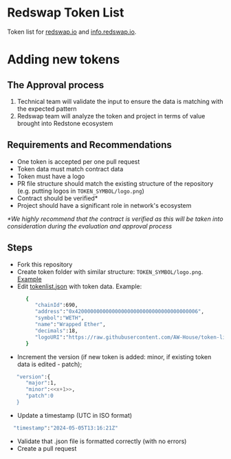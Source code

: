 # Redswap Token List
Token list for [redswap.io](https://redswap.io) and [info.redswap.io](https://info.redswap.io/).

# Adding new tokens
## The Approval process
1. Technical team will validate the input to ensure the data is matching with the expected pattern
2. Redswap team will analyze the token and project in terms of value brought into Redstone ecosystem

## Requirements and Recommendations
- One token is accepted per one pull request
- Token data must match contract data
- Token must have a logo
- PR file structure should match the existing structure of the repository (e.g. putting logos in  ```TOKEN_SYMBOL/logo.png```)
- Contract should be verified*
- Project should have a significant role in network's ecosystem
  

_*We highly recommend that the contract is verified as this will be taken into consideration during the evaluation and approval process_

## Steps
- Fork this repository
- Create token folder with similar structure: ```TOKEN_SYMBOL/logo.png```. [Example](https://github.com/AW-House/token-list/tree/main/assets/WETH)
- Edit [tokenlist.json](https://github.com/AW-House/token-list/blob/main/token-list.json) with token data. Example: 
```sh
      {
         "chainId":690,
         "address":"0x4200000000000000000000000000000000000006",
         "symbol":"WETH",
         "name":"Wrapped Ether",
         "decimals":18,
         "logoURI":"https://raw.githubusercontent.com/AW-House/token-list/main/assets/WETH/logo.png"
      }
```
- Increment the version (if new token is added: minor, if existing token data is edited - patch);
```sh
   "version":{
      "major":1,
      "minor":<<x+1>>,
      "patch":0
   }
```
- Update a timestamp (UTC in ISO format)
```sh
  "timestamp":"2024-05-05T13:16:21Z"
```
- Validate that .json file is formatted correctly (with no errors)
- Create a pull request
